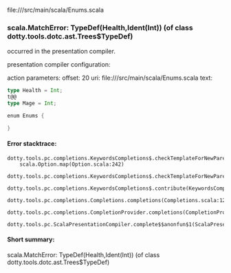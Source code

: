 file://<WORKSPACE>/src/main/scala/Enums.scala
### scala.MatchError: TypeDef(Health,Ident(Int)) (of class dotty.tools.dotc.ast.Trees$TypeDef)

occurred in the presentation compiler.

presentation compiler configuration:


action parameters:
offset: 20
uri: file://<WORKSPACE>/src/main/scala/Enums.scala
text:
```scala
type Health = Int;
t@@
type Mage = Int;

enum Enums {

}
```



#### Error stacktrace:

```
dotty.tools.pc.completions.KeywordsCompletions$.checkTemplateForNewParents$$anonfun$2(KeywordsCompletions.scala:218)
	scala.Option.map(Option.scala:242)
	dotty.tools.pc.completions.KeywordsCompletions$.checkTemplateForNewParents(KeywordsCompletions.scala:215)
	dotty.tools.pc.completions.KeywordsCompletions$.contribute(KeywordsCompletions.scala:44)
	dotty.tools.pc.completions.Completions.completions(Completions.scala:126)
	dotty.tools.pc.completions.CompletionProvider.completions(CompletionProvider.scala:135)
	dotty.tools.pc.ScalaPresentationCompiler.complete$$anonfun$1(ScalaPresentationCompiler.scala:150)
```
#### Short summary: 

scala.MatchError: TypeDef(Health,Ident(Int)) (of class dotty.tools.dotc.ast.Trees$TypeDef)